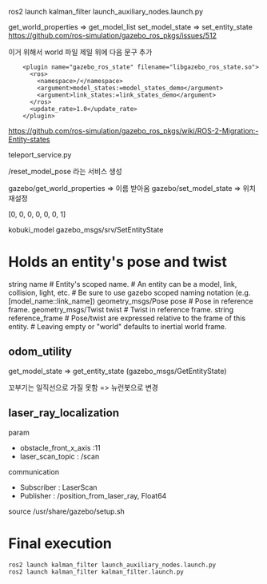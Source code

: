 ros2 launch kalman_filter launch_auxiliary_nodes.launch.py

get_world_properties => get_model_list
set_model_state => set_entity_state
https://github.com/ros-simulation/gazebo_ros_pkgs/issues/512

이거 위해서 world 파일 제일 위에 다음 문구 추가

```
    <plugin name="gazebo_ros_state" filename="libgazebo_ros_state.so">
      <ros>
        <namespace>/</namespace>
        <argument>model_states:=model_states_demo</argument>
        <argument>link_states:=link_states_demo</argument>
      </ros>
      <update_rate>1.0</update_rate>
    </plugin>
```
https://github.com/ros-simulation/gazebo_ros_pkgs/wiki/ROS-2-Migration:-Entity-states


teleport_service.py

/reset_model_pose 라는 서비스 생성

gazebo/get_world_properties => 이름 받아옴
gazebo/set_model_state => 위치 재설정

[0, 0, 0, 0, 0, 0, 1]

kobuki_model
gazebo_msgs/srv/SetEntityState

# Holds an entity's pose and twist
string name                 # Entity's scoped name.
                            # An entity can be a model, link, collision, light, etc.
                            # Be sure to use gazebo scoped naming notation (e.g. [model_name::link_name])
geometry_msgs/Pose pose     # Pose in reference frame.
geometry_msgs/Twist twist   # Twist in reference frame.
string reference_frame      # Pose/twist are expressed relative to the  frame of this entity.
                            # Leaving empty or "world" defaults to inertial world frame.


## odom_utility

get_model_state => get_entity_state (gazebo_msgs/GetEntityState)

꼬부기는 일직선으로 가질 못함 => 뉴런봇으로 변경

## laser_ray_localization

param
* obstacle_front_x_axis :11
* laser_scan_topic : /scan

communication 
* Subscriber : LaserScan
* Publisher : /position_from_laser_ray, Float64

 source /usr/share/gazebo/setup.sh

# Final execution

```
ros2 launch kalman_filter launch_auxiliary_nodes.launch.py
ros2 launch kalman_filter kalman_filter.launch.py
```